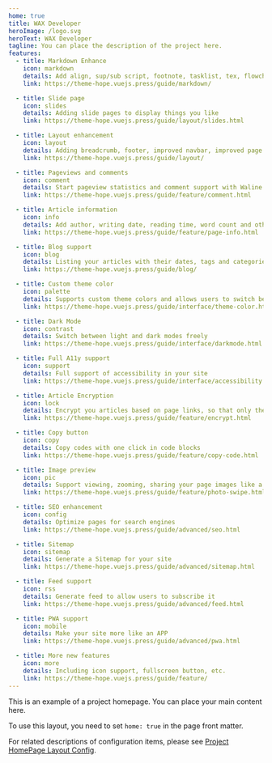```yaml
---
home: true
title: WAX Developer
heroImage: /logo.svg
heroText: WAX Developer
tagline: You can place the description of the project here.
features:
  - title: Markdown Enhance
    icon: markdown
    details: Add align, sup/sub script, footnote, tasklist, tex, flowchart, diagram, mark and presentation support in markdown
    link: https://theme-hope.vuejs.press/guide/markdown/

  - title: Slide page
    icon: slides
    details: Adding slide pages to display things you like
    link: https://theme-hope.vuejs.press/guide/layout/slides.html

  - title: Layout enhancement
    icon: layout
    details: Adding breadcrumb, footer, improved navbar, improved page nav and etc.
    link: https://theme-hope.vuejs.press/guide/layout/

  - title: Pageviews and comments
    icon: comment
    details: Start pageview statistics and comment support with Waline
    link: https://theme-hope.vuejs.press/guide/feature/comment.html

  - title: Article information
    icon: info
    details: Add author, writing date, reading time, word count and other information to your article
    link: https://theme-hope.vuejs.press/guide/feature/page-info.html

  - title: Blog support
    icon: blog
    details: Listing your articles with their dates, tags and categories with some awesome layouts
    link: https://theme-hope.vuejs.press/guide/blog/

  - title: Custom theme color
    icon: palette
    details: Supports custom theme colors and allows users to switch between preset theme colors
    link: https://theme-hope.vuejs.press/guide/interface/theme-color.html

  - title: Dark Mode
    icon: contrast
    details: Switch between light and dark modes freely
    link: https://theme-hope.vuejs.press/guide/interface/darkmode.html

  - title: Full A11y support
    icon: support
    details: Full support of accessibility in your site
    link: https://theme-hope.vuejs.press/guide/interface/accessibility.html

  - title: Article Encryption
    icon: lock
    details: Encrypt you articles based on page links, so that only the one you want could see them
    link: https://theme-hope.vuejs.press/guide/feature/encrypt.html

  - title: Copy button
    icon: copy
    details: Copy codes with one click in code blocks
    link: https://theme-hope.vuejs.press/guide/feature/copy-code.html

  - title: Image preview
    icon: pic
    details: Support viewing, zooming, sharing your page images like a gallery
    link: https://theme-hope.vuejs.press/guide/feature/photo-swipe.html

  - title: SEO enhancement
    icon: config
    details: Optimize pages for search engines
    link: https://theme-hope.vuejs.press/guide/advanced/seo.html

  - title: Sitemap
    icon: sitemap
    details: Generate a Sitemap for your site
    link: https://theme-hope.vuejs.press/guide/advanced/sitemap.html

  - title: Feed support
    icon: rss
    details: Generate feed to allow users to subscribe it
    link: https://theme-hope.vuejs.press/guide/advanced/feed.html

  - title: PWA support
    icon: mobile
    details: Make your site more like an APP
    link: https://theme-hope.vuejs.press/guide/advanced/pwa.html

  - title: More new features
    icon: more
    details: Including icon support, fullscreen button, etc.
    link: https://theme-hope.vuejs.press/guide/feature/
---
```


<HomeFeatures :features="{key: 'Striiiing'}" />

<HomeFeatures :features="{key: 'Striiiing'}" />

<HomeFeatures :features="{key: 'Striiiing'}" />

This is an example of a project homepage. You can place your main content here.

To use this layout, you need to set `home: true` in the page front matter.

For related descriptions of configuration items, please see [Project HomePage Layout Config](https://theme-hope.vuejs.press/guide/layout/home/).
